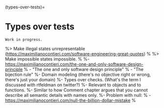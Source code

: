 (types-over-tests)=
# Types over tests

```{warning}
Work in progress.
```

%> Make illegal states unrepresentable (https://maximilianocontieri.com/software-engineering-great-quotes)
%
%> Make impossible states impossible.
%
%- https://maximilianocontieri.com/the-one-and-only-software-design-principle
%  - "The one and only software design principle"
%  - "The bijection rule"
%-  Domain modeling (there's no objective right or wrong, there's just your domain)
%- Types over checks. (What's the term I discussed with rtfeldman on twitter?)
%- Relevant to objects and to functions.
%- Similar to how Comment chapter argues that you cannot describe all semantic details with names only.
%- Problem with null:
%  - https://maximilianocontieri.com/null-the-billion-dollar-mistake
%
